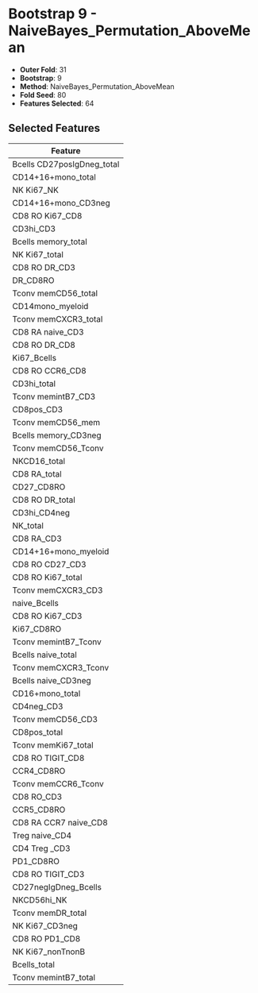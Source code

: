 # Bootstrap 9 - NaiveBayes_Permutation_AboveMean

- **Outer Fold**: 31
- **Bootstrap**: 9
- **Method**: NaiveBayes_Permutation_AboveMean
- **Fold Seed**: 80
- **Features Selected**: 64

## Selected Features

| Feature |
|---------|
| Bcells CD27posIgDneg_total |
| CD14+16+mono_total |
| NK Ki67_NK |
| CD14+16+mono_CD3neg |
| CD8 RO Ki67_CD8 |
| CD3hi_CD3 |
| Bcells memory_total |
| NK Ki67_total |
| CD8 RO DR_CD3 |
| DR_CD8RO |
| Tconv memCD56_total |
| CD14mono_myeloid |
| Tconv memCXCR3_total |
| CD8 RA naive_CD3 |
| CD8 RO DR_CD8 |
| Ki67_Bcells |
| CD8 RO CCR6_CD8 |
| CD3hi_total |
| Tconv memintB7_CD3 |
| CD8pos_CD3 |
| Tconv memCD56_mem |
| Bcells memory_CD3neg |
| Tconv memCD56_Tconv |
| NKCD16_total |
| CD8 RA_total |
| CD27_CD8RO |
| CD8 RO DR_total |
| CD3hi_CD4neg |
| NK_total |
| CD8 RA_CD3 |
| CD14+16+mono_myeloid |
| CD8 RO CD27_CD3 |
| CD8 RO Ki67_total |
| Tconv memCXCR3_CD3 |
| naive_Bcells |
| CD8  RO Ki67_CD3 |
| Ki67_CD8RO |
| Tconv memintB7_Tconv |
| Bcells naive_total |
| Tconv memCXCR3_Tconv |
| Bcells naive_CD3neg |
| CD16+mono_total |
| CD4neg_CD3 |
| Tconv memCD56_CD3 |
| CD8pos_total |
| Tconv memKi67_total |
| CD8 RO TIGIT_CD8 |
| CCR4_CD8RO |
| Tconv memCCR6_Tconv |
| CD8 RO_CD3 |
| CCR5_CD8RO |
| CD8 RA CCR7 naive_CD8 |
| Treg naive_CD4 |
| CD4 Treg _CD3 |
| PD1_CD8RO |
| CD8 RO TIGIT_CD3 |
| CD27negIgDneg_Bcells |
| NKCD56hi_NK |
| Tconv memDR_total |
| NK Ki67_CD3neg |
| CD8 RO PD1_CD8 |
| NK Ki67_nonTnonB |
| Bcells_total |
| Tconv memintB7_total |
